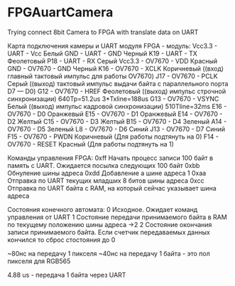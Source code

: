 # FPGAuartCamera
Trying connect 8bit Camera to FPGA with translate data on UART

Карта подключения камеры и UART модуля
FPGA - модуль:
Vcc3.3 	- UART 		- Vcc	Белый
GND 	- UART 		- GND	Черный
K19 	- UART		- TX	Феолетовый
P18 	- UART		- RX	Серый
Vcc3.3	- OV7670 	- VDD	Красный
GND	- OV7670	- GND	Черный
K16	- OV7670	- XCLK	Коричневый    	((вход) главный тактовый импульс для работы OV7670)
J17	- OV7670	- PCLK	Серый		((выход) тактовый импульс выдачи байта с параллельного порта  D7 — D0)
G12	- OV7670	- HREF	Феолетовый  	((выход) импульс строчной синхронизации)    640Tp=51.2us     3*Txline=188us
G13	- OV7670	- VSYNC	Белый		((выход) импульс кадровой синхронизации)       510Tline=32ms
E16	- OV7670	- D0	Оранжевый
E15	- OV7670	- D1	Оранжевый
E14	- OV7670	- D2	Желтый
C15	- OV7670	- D3	Желтый
B15	- OV7670	- D4	Зеленый
A14	- OV7670	- D5	Зеленый
L8	- OV7670	- D6	Синий
J13	- OV7670	- D7	Синий
F15	- OV7670	- PWDN	Коричневый	(Для работы подтянуть на 0)
F14	- OV7670	- RESET	Красный		(Для работы подтянуть на 1)

Команды управления FPGA:
0xff	Начать процесс записи 100 байт в память с UART. Ожидается посылка следующих 100 байт
0xbb	Обнуление шины адреса
0xdd	Добавление а шине адреса 1
0xaa	Отправка по UART текущих младших 8 битов шины адреса
0xcc	Отправка по UART байта с RAM, на который сейчас указывает шина адреса

Состояния конечного автомата:
0	Исходное. Ожидает команд управления от UART
1	Состояние передачи принимаемого байта в RAM по текущему положению шины адреса ->2
2	Состояние окончания записи принимаемого байта. Если счетчик передаваемых данных кончился то сброс стостояния до 0

~80нс на передачу 1 пикселя
~40нс на передачу 1 байта - это пол пикселя для RGB565

 4.88 us - передача 1 байта через UART

